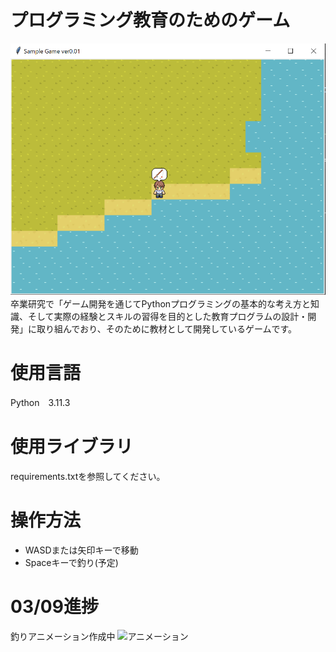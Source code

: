 # プログラミング教育のためのゲーム
![画面の画像](picture.PNG)
　卒業研究で「ゲーム開発を通じてPythonプログラミングの基本的な考え方と知識、そして実際の経験とスキルの習得を目的とした教育プログラムの設計・開発」に取り組んでおり、そのために教材として開発しているゲームです。

# 使用言語
Python　3.11.3

# 使用ライブラリ
requirements.txtを参照してください。

# 操作方法
- WASDまたは矢印キーで移動
- Spaceキーで釣り(予定)

# 03/09進捗
釣りアニメーション作成中
![アニメーション](sample.gif)